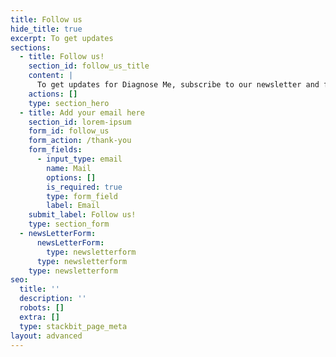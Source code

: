 ```yaml
---
title: Follow us
hide_title: true
excerpt: To get updates
sections:
  - title: Follow us!
    section_id: follow_us_title
    content: |
      To get updates for Diagnose Me, subscribe to our newsletter and follow us!
    actions: []
    type: section_hero
  - title: Add your email here
    section_id: lorem-ipsum
    form_id: follow_us
    form_action: /thank-you
    form_fields:
      - input_type: email
        name: Mail
        options: []
        is_required: true
        type: form_field
        label: Email
    submit_label: Follow us!
    type: section_form
  - newsLetterForm:
      newsLetterForm:
        type: newsletterform
      type: newsletterform
    type: newsletterform
seo:
  title: ''
  description: ''
  robots: []
  extra: []
  type: stackbit_page_meta
layout: advanced
---
```

